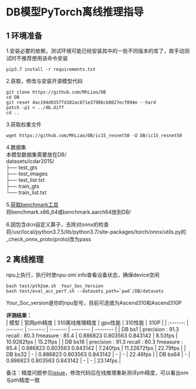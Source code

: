 # DB模型PyTorch离线推理指导

## 1 环境准备 

1.安装必要的依赖，测试环境可能已经安装其中的一些不同版本的库了，故手动测试时不推荐使用该命令安装  
```
pip3.7 install -r requirements.txt  
```

2.获取，修改与安装开源模型代码  
```
git clone https://github.com/MhLiao/DB   
cd DB  
git reset 4ac194d0357fd102ac871e37986cb8027ecf094e --hard
patch -p1 < ../db.diff  
cd ..  
```

3.获取权重文件  
```
wget https://github.com/MhLiao/DB/ic15_resnet50 -O DB/ic15_resnet50
```

4.数据集    
本模型数据集需要放在DB/  
datasets/icdar2015/  
├── test_gts  
├── test_images  
├── test_list.txt  
├── train_gts  
└── train_list.txt  

5.[获取benchmark工具](https://support.huawei.com/enterprise/zh/ascend-computing/cann-pid-251168373/software/)  
将benchmark.x86_64或benchmark.aarch64放到DB/  

6.因包含dcn自定义算子，去除对onnx的检查  
将/usr/local/python3.7.5/lib/python3.7/site-packages/torch/onnx/utils.py的_check_onnx_proto(proto)改为pass  

## 2 离线推理 

npu上执行，执行时使npu-smi info查看设备状态，确保device空闲
```
bash test/pth2om.sh  Your_Soc_Version
bash test/eval_acc_perf.sh --datasets_path=`pwd`/DB/datasets  
```
Your_Soc_version是你的npu型号，目前可选值为Ascend310和Ascend310P

 **评测结果：**   
| 模型      | 官网pth精度  | 310离线推理精度  | gpu性能    | 310性能    | 310P |
| :------: | :------: | :------: | :------:  | -------- | -------- |
| DB bs1  | precision : 91.3 recall : 80.3 fmeasure : 85.4 | 0.886823 0.803563 0.843142 |  8.53fps | 10.9282fps | 15.21fps |
| DB bs16 | precision : 91.3 recall : 80.3 fmeasure : 85.4 | 0.886823 0.803563 0.843142 | 7.240fps | 11.22672fps | 22.79fps |
| DB bs32 | - | 0.886823 0.803563 0.843142 | - | - | 22.46fps |
| DB bs64 | - | 0.886823 0.803563 0.843142 | - | - | 23.14fps |


备注：精度问题参见[issue](https://github.com/MhLiao/DB/issues/250)，修改代码后在线推理重新测评pth精度，可以看出om与pth精度一致  


